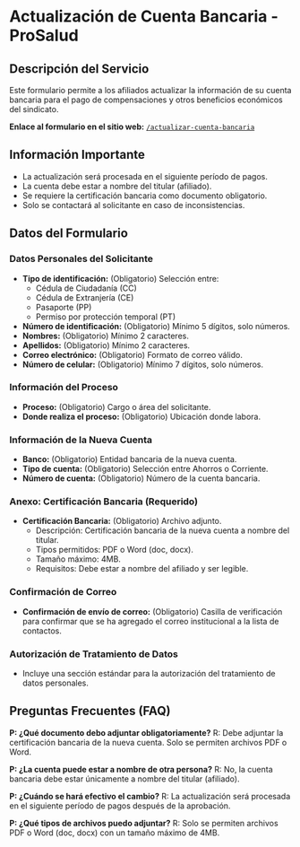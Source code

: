 
# Actualización de Cuenta Bancaria - ProSalud

## Descripción del Servicio
Este formulario permite a los afiliados actualizar la información de su cuenta bancaria para el pago de compensaciones y otros beneficios económicos del sindicato.

**Enlace al formulario en el sitio web:** [`/actualizar-cuenta-bancaria`](/actualizar-cuenta-bancaria)

## Información Importante
- La actualización será procesada en el siguiente período de pagos.
- La cuenta debe estar a nombre del titular (afiliado).
- Se requiere la certificación bancaria como documento obligatorio.
- Solo se contactará al solicitante en caso de inconsistencias.

## Datos del Formulario

### Datos Personales del Solicitante
- **Tipo de identificación:** (Obligatorio) Selección entre:
    - Cédula de Ciudadanía (CC)
    - Cédula de Extranjería (CE)
    - Pasaporte (PP)
    - Permiso por protección temporal (PT)
- **Número de identificación:** (Obligatorio) Mínimo 5 dígitos, solo números.
- **Nombres:** (Obligatorio) Mínimo 2 caracteres.
- **Apellidos:** (Obligatorio) Mínimo 2 caracteres.
- **Correo electrónico:** (Obligatorio) Formato de correo válido.
- **Número de celular:** (Obligatorio) Mínimo 7 dígitos, solo números.

### Información del Proceso
- **Proceso:** (Obligatorio) Cargo o área del solicitante.
- **Donde realiza el proceso:** (Obligatorio) Ubicación donde labora.

### Información de la Nueva Cuenta
- **Banco:** (Obligatorio) Entidad bancaria de la nueva cuenta.
- **Tipo de cuenta:** (Obligatorio) Selección entre Ahorros o Corriente.
- **Número de cuenta:** (Obligatorio) Número de la cuenta bancaria.

### Anexo: Certificación Bancaria (Requerido)
- **Certificación Bancaria:** (Obligatorio) Archivo adjunto.
    - Descripción: Certificación bancaria de la nueva cuenta a nombre del titular.
    - Tipos permitidos: PDF o Word (doc, docx).
    - Tamaño máximo: 4MB.
    - Requisitos: Debe estar a nombre del afiliado y ser legible.

### Confirmación de Correo
- **Confirmación de envío de correo:** (Obligatorio) Casilla de verificación para confirmar que se ha agregado el correo institucional a la lista de contactos.

### Autorización de Tratamiento de Datos
- Incluye una sección estándar para la autorización del tratamiento de datos personales.

## Preguntas Frecuentes (FAQ)

**P: ¿Qué documento debo adjuntar obligatoriamente?**
R: Debe adjuntar la certificación bancaria de la nueva cuenta. Solo se permiten archivos PDF o Word.

**P: ¿La cuenta puede estar a nombre de otra persona?**
R: No, la cuenta bancaria debe estar únicamente a nombre del titular (afiliado).

**P: ¿Cuándo se hará efectivo el cambio?**
R: La actualización será procesada en el siguiente período de pagos después de la aprobación.

**P: ¿Qué tipos de archivos puedo adjuntar?**
R: Solo se permiten archivos PDF o Word (doc, docx) con un tamaño máximo de 4MB.

